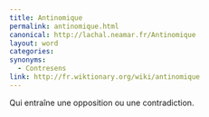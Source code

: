 ```yaml
---
title: Antinomique
permalink: antinomique.html
canonical: http://lachal.neamar.fr/Antinomique
layout: word
categories:
synonyms:
  - Contresens
link: http://fr.wiktionary.org/wiki/antinomique
---
```


Qui entraîne une opposition ou une contradiction.

